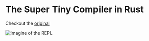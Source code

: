 # The Super Tiny Compiler in Rust

Checkout the [original](https://github.com/jamiebuilds/the-super-tiny-compiler)

![Imagine of the REPL](https://github.com/rvcas/the-super-tiny-compiler.rs/raw/main/img/screenshot.png)
